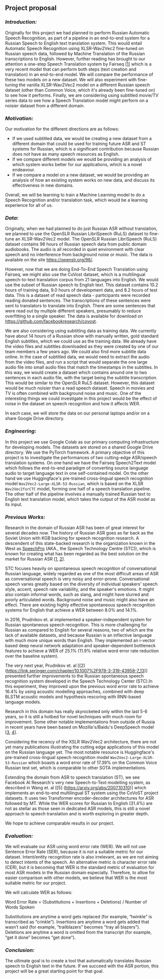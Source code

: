 ## Project proposal

### *Introduction:*

Originally for this project we had planned to perform Russian Automatic Speech Recognition, as part of a pipeline in an end-to-end system for a Russian Speech to English text translation system. This would entail Automatic Speech Recognition using XLSR-Wav2Vec2 fine-tuned on Russian speech data, followed by Machine Translation of the Russian transcriptions to English. However, further reading has brought to our attention a one-step Speech Translation system by Fairseq [[1](https://github.com/pytorch/fairseq/blob/master/examples/speech_to_text/docs/covost_example.md)] which is a very recent model that can perform both steps (text creation and translation) in an end-to-end model. We will compare the performance of these two models on a new dataset. We will also experiment with fine-tuning the vanilla XLSR-Wav2Vec2 model on a different Russian speech dataset (other than Common Voice, which it's already been fine-tuned on) to see how it performs. Finally, we are considering using subtitled movie/TV series data to see how a Speech Translation model might perform on a noisier dataset from a different domain.

### *Motivation:*

Our motivation for the different directions are as follows:

- If we used subtitled data, we would be creating a new dataset from a different domain that could be used for training future ASR and ST systems for Russian, which is a significant contribution because Russian does not have as many speech resources as English.
- If we compare different models we would be providing an analysis of which system works better for our applications, which is a novel endeavour.
- If we compare a model on a new dataset, we would be providing an analysis of how an existing system works on new data, and discuss its effectiveness in new domains. 

Overall, we will be learning to train a Machine Learning model to do a Speech Recognition and/or translation task, which would be a learning experience for all of us.

### *Data:*

Originally, when we had planned to do just Russian ASR without translation, we planned to use the OpenSLR Russian LibriSpeech (RuLS) dataset to fine-tune an XLSR-Wav2Vec2 model. The OpenSLR Russian LibriSpeech (RuLS) dataset contains 98 hours of Russian speech data from public domain audiobooks. The audio is all recorded in quiet environment with clear speech and no interference from background noise or music. The data is available on the site https://openslr.org/96/. 

However, now that we are doing End-To-End Speech Translation using Fairseq, we might also use the CoVost dataset, which is a multilingual speech-to-text translation corpus from 21 languages into English. We would use the subset of Russian speech to English text. This dataset contains 10.2 hours of training data, 9.0 hours of development data, and 8.2 hours of test data. This is a dataset of read speech data - participants were recorded reading donated sentences. The transcriptions of these sentences were sent to translators to translate into English. There are some sentences that were read out by multiple different speakers, presumably to reduce overfitting to a single speaker. The data is available for download on https://github.com/facebookresearch/covost.

We are also considering using subtitling data as training data. We currently have about 14 hours of a Russian show with manually written, gold standard English subtitles, which we could use as the training data. We already have the video files and subtitles downloaded as they were created by one of our team members a few years ago. We could also find more subtitle data online. In the case of subtitled data, we would need to extract the audio from the video files, and run a script that would separate the one large audio file into small audio files that match the timestamps in the subtitles. In this way, we would create a dataset which contains around one to two sentences in each audio file, with the target being the subtitle transcription. This would be similar to the OpenSLR RuLS dataset. However, this dataset would be much noisier than a read speech dataset. Speech in movies and TV is often combined with background noise and music. One of the interesting things we could investigate in this project would be the effect of noise in the dataset on speech recognition and how it affects WER.

In each case, we will store the data on our personal laptops and/or on a share Google Drive directory.

### *Engineering:*

In this project we use Google Colab as our primary computing infrastructure for developing models. The datasets are stored on a shared Google Drive directory. We use the PyTorch framework. A primary objective of this project is to investigate the performances of two cutting-edge ASR/speech translation systems. On one hand we have the Fairseq Speech2Text model which follows the end-to-end paradigm of converting source language audio to target language text in one self-contained model. On the other hand we use Huggingface's pre-trained cross-lingual speech recognition model `Wav2Vec2-Large-XLSR-53-Russian`, which is based on the XLSR `Wav2Vec2forCTC` model, forming one half of a speech translation pipeline. The other half of the pipeline involves a manually trained Russian text to English text translation model, which takes the output of the ASR model as its input.

### *Previous Works:*

Research in the domain of Russian ASR has been of great interest for several decades now. The history of Russian ASR goes as far back as the Soviet Union with KGB backing for speech recognition research. A descendent of this state-backed research is the organization known in the West as [SpeechPro](https://www.wikiwand.com/ru/%D0%A6%D0%B5%D0%BD%D1%82%D1%80_%D1%80%D0%B5%D1%87%D0%B5%D0%B2%D1%8B%D1%85_%D1%82%D0%B5%D1%85%D0%BD%D0%BE%D0%BB%D0%BE%D0%B3%D0%B8%D0%B9) (AKA., the Speech Technology Centre (STC)), which is known for creating what has been regarded as the best solution on the market for Russian ASR [[1](https://doi.org/10.1007/978-3-319-23132-7_29), [2](https://doi.org/10.1007/978-3-319-43958-7_13)].

STC focuses heavily on spontaneous speech recognition of conversational Russian language, widely regarded as one of the most difficult areas of ASR as conversational speech is very noisy and error-prone. Conversational speech varies greatly based on the diversity of individual speakers' speech style, accent, speech rate variability, and the speaker's emotions. It might also contain informal words, such as slang, and might have slurred and poorly articulated words. Background noise and music might also have an effect. There are existing highly effective spontaneous speech recognition systems for English that achieve a WER between 8.0% and 14.1%.

In 2016, Prudnikov et. al implemented a speaker-independent system for Russian spontaneous speech recognition. This is more challenging for Russian as compared to English for several reasons, two of which are the lack of available datasets, and because Russian is an inflective language with much more unique words than English. They implemented an i-vector based deep neural network adaptation and speaker-dependent bottleneck features to achieve a WER of 25.1% (11.9% relative word error rate reduction over the baseline system).

The very next year, Prudnikov et. al [[2] (https://link.springer.com/chapter/10.1007%2F978-3-319-43958-7_13)] presented further improvements to the Russian spontaneous speech recognition system developed in the Speech Technology Center (STC).In this experiment, they improved upon the previous word error rate to achieve 16.4% by using acoustic modelling approaches, combined with deep BLSTM acoustic models and hypothesis rescoring with RNN-based language models.

Research in this domain has really skyrocketed only within the last 5-6 years, so it is still a hotbed for novel techniques with much room for improvement. Some other notable implementations from outside of Russia in recent years have been based on Mozilla's/Baidu's DeepSpeech model [[3](https://github.com/GeorgeFedoseev/DeepSpeech), [4](http://ceur-ws.org/Vol-2267/470-474-paper-90.pdf)].

Considering the recency of the XSLR Wav2Vec2 architecture, there are not yet many publications illustrating the cutting edge applications of this model on the Russian language yet. The most notable resource is Huggingface's pre-trained cross-lingual speech recognition model `Wav2Vec2-Large-XLSR-53-Russian` which boasts a word error rate of 17.39% on the Common Voice Russian test set, which is comparable to other SOTA implementations.

Extending the domain from ASR to speech translation (ST), we see Facebook AI Research's very new Speech-to-Text modelling system, as described in Wang et. al [[5] (https://arxiv.org/abs/2007.10310)] which implements an end-to-end multilingual ST system using the CoVoST project datasets. It uses two Transformer encoder-decoder architectures for ASR followed by MT. While the WER scores for Russian to English (31.4%) are not as stellar as those seen in dedicated ASR models, this is still a novel approach to speech translation and is worth exploring in greater depth.

We hope to achieve comparable results in our project.

### *Evaluation:*

We will evaluate our ASR using word error rate (WER). We will not use Sentence Error Rate (SER), because it is not a suitable metric for our dataset. Intent/entity recognition rate is also irrelevant, as we are not aiming to detect intents of the speech. An alternative metric is character error rate (CER), but it is becoming that WER is the standard metric of evaluation for most ASR models in the Russian domain especially. Therefore, to allow for easier comparison with other models, we believe that WER is the most suitable metric for our project.

We will calculate WER as follows: 

Word Error Rate = (Substitutions + Insertions + Deletions) / Number of Words Spoken

Substitutions are anytime a word gets replaced (for example, “twinkle” is transcribed as “crinkle”).
Insertions are anytime a word gets added that wasn’t said (for example, “trailblazers” becomes “tray all blazers”).
Deletions are anytime a word is omitted from the transcript (for example, “get it done” becomes “get done”).

### *Conclusion:*

The ultimate goal is to create a tool that automatically translates Russian speech to English text in the future. If we succeed with the ASR portion, this project will be a great starting point for that goal.
